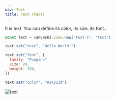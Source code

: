 ```yaml
---
nav: Text
title: Text (text)
---
```


It is text. You can define its color, its size, its font...

```javascript
const text = canvasUI.view.new("text-1", "text")

text.set("text", "Hello World!")

text.set("font", {
  family: "Poppins",
  size: 24,
  weight: 700,
})

text.set("color", "#14213d")
```

![text](/canvas-user-interface/docs/elements/views/text.svg)
